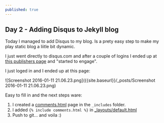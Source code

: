 ```yaml
---
published: true
---
```



## Day 2 - Adding Disqus to Jekyll blog

Today I managed to add Disqus to my blog. Is a prety easy step to make my play static blog a liitle bit dynamic.

I just went directly to disqus.com and after a couple of logins I ended up at [this publishers page](https://publishers.disqus.com/engage) and "started to engage".

I just loged in and I ended up at this page:

![Screenshot 2016-01-11 21.06.23.png]({{site.baseurl}}/_posts/Screenshot 2016-01-11 21.06.23.png)

Easy to fill in and the next steps ware:
1. I created a [comments.html](https://github.com/melaniaandrisan/melaniaandrisan.github.io/blob/master/_includes/comments.html) page in the `_includes` folder.
2. I added `{% include comments.html %}` in [_layouts/default.html](https://github.com/melaniaandrisan/melaniaandrisan.github.io/blob/master/_layouts/default.html)
3. Push to git... and voila :)
